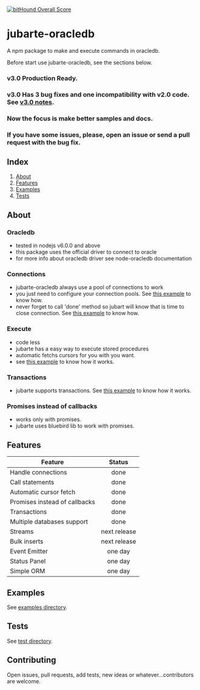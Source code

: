 [![bitHound Overall Score](https://www.bithound.io/github/rafael-pinho/jubarte-oracledb/badges/score.svg)](https://www.bithound.io/github/rafael-pinho/jubarte-oracledb)

# jubarte-oracledb

A npm package to make and execute commands in oracledb.

Before start use jubarte-oracledb, see the sections below. 

### v3.0 Production Ready. ###
### v3.0 Has 3 bug fixes and one incompatibility with v2.0 code. See [v3.0 notes](./docs/next-release.md). ###
### Now the focus is make better samples and docs. ###
### If you have some issues, please, open an issue or send a pull request with the bug fix. ###

## Index

1. [About](#about)
2. [Features](#features)
3. [Examples](#examples)
4. [Tests](#tests)

## About

### Oracledb
  * tested in nodejs v6.0.0 and above 
  * this package uses the official driver to connect to oracle
  * for more info about oracledb driver see node-oracledb documentation

### Connections
  * jubarte-oracledb always use a pool of connections to work
  * you just need to configure your connection pools. 
  See [this example](./examples/0-configuration) to know how.
  * never forget to call 'done' method so jubart will know that is time to close connection. 
  See [this example](./examples/1-execute-select) to know how.

### Execute
  * code less
  * jubarte has a easy way to execute stored procedures
  * automatic fetchs cursors for you with you want. 
  * see [this example](./examples/2-execute-procedure) to know how it works.

### Transactions
  * jubarte supports transactions.
  See [this example](./examples/3-execute-with-transactions) to know how it works.
    
### Promises instead of callbacks
  * works only with promises.
  * jubarte uses bluebird lib to work with promises.

## Features

| Feature | Status |
|---|:---:|
| Handle connections | done |
| Call statements | done |
| Automatic cursor fetch | done |
| Promises instead of callbacks | done |
| Transactions | done |
| Multiple databases support | done |
| Streams | next release |
| Bulk inserts | next release |
| Event Emitter | one day |
| Status Panel | one day |
| Simple ORM | one day |

## Examples
See [examples directory](examples/).

## Tests
See [test directory](test/).

## Contributing
Open issues, pull requests, add tests, new ideas or whatever...contributors are welcome.
